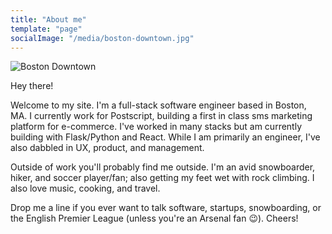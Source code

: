 ```yaml
---
title: "About me"
template: "page"
socialImage: "/media/boston-downtown.jpg"
---
```


![Boston Downtown](/media/boston-downtown.jpg)

Hey there!

Welcome to my site. I'm a full-stack software engineer based in Boston, MA.  I currently work for Postscript, building a first in class sms marketing platform for e-commerce. I've worked in many stacks but am currently building with Flask/Python and React. While I am primarily an engineer, I've also dabbled in UX, product, and management.

Outside of work you'll probably find me outside.  I'm an avid snowboarder, hiker, and soccer player/fan; also getting my feet wet with rock climbing.  I also love music, cooking, and travel.

Drop me a line if you ever want to talk software, startups, snowboarding, or the English Premier League (unless you're an Arsenal fan 😉). Cheers!